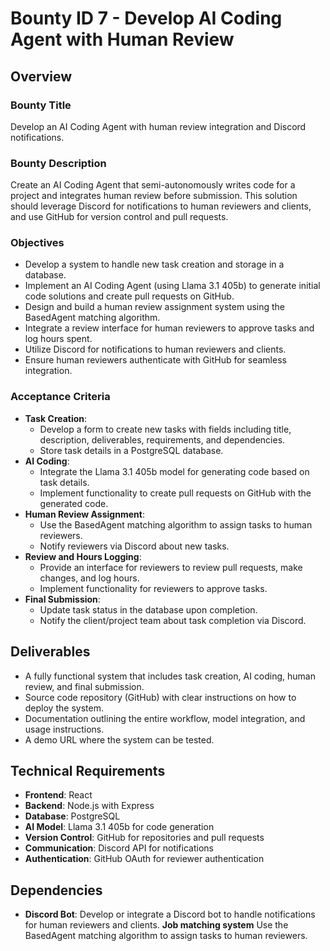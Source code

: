 # Bounty ID 7 - Develop AI Coding Agent with Human Review

## Overview

### Bounty Title
Develop an AI Coding Agent with human review integration and Discord notifications.

### Bounty Description
Create an AI Coding Agent that semi-autonomously writes code for a project and integrates human review before submission. This solution should leverage Discord for notifications to human reviewers and clients, and use GitHub for version control and pull requests.

### Objectives
- Develop a system to handle new task creation and storage in a database.
- Implement an AI Coding Agent (using Llama 3.1 405b) to generate initial code solutions and create pull requests on GitHub.
- Design and build a human review assignment system using the BasedAgent matching algorithm.
- Integrate a review interface for human reviewers to approve tasks and log hours spent.
- Utilize Discord for notifications to human reviewers and clients.
- Ensure human reviewers authenticate with GitHub for seamless integration.

### Acceptance Criteria
- **Task Creation**:
  - Develop a form to create new tasks with fields including title, description, deliverables, requirements, and dependencies.
  - Store task details in a PostgreSQL database.
- **AI Coding**:
  - Integrate the Llama 3.1 405b model for generating code based on task details.
  - Implement functionality to create pull requests on GitHub with the generated code.
- **Human Review Assignment**:
  - Use the BasedAgent matching algorithm to assign tasks to human reviewers.
  - Notify reviewers via Discord about new tasks.
- **Review and Hours Logging**:
  - Provide an interface for reviewers to review pull requests, make changes, and log hours.
  - Implement functionality for reviewers to approve tasks.
- **Final Submission**:
  - Update task status in the database upon completion.
  - Notify the client/project team about task completion via Discord.

## Deliverables
- A fully functional system that includes task creation, AI coding, human review, and final submission.
- Source code repository (GitHub) with clear instructions on how to deploy the system.
- Documentation outlining the entire workflow, model integration, and usage instructions.
- A demo URL where the system can be tested.

## Technical Requirements
- **Frontend**: React
- **Backend**: Node.js with Express
- **Database**: PostgreSQL
- **AI Model**: Llama 3.1 405b for code generation
- **Version Control**: GitHub for repositories and pull requests
- **Communication**: Discord API for notifications
- **Authentication**: GitHub OAuth for reviewer authentication

## Dependencies
- **Discord Bot**: Develop or integrate a Discord bot to handle notifications for human reviewers and clients.
**Job matching system** Use the BasedAgent matching algorithm to assign tasks to human reviewers.
